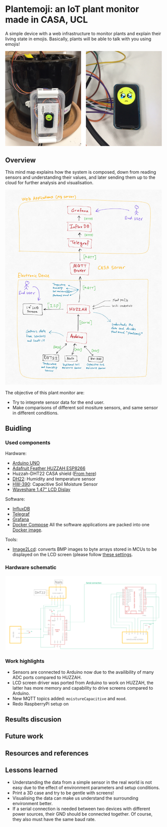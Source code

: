 
# Plantemoji: an IoT plant monitor made in CASA, UCL

A simple device with a web infrastructure to monitor plants and explain their living state in emojis. Basically, plants will be able to talk with you using emojis!

![System components overview](/Docs/Plantemoji-main-photo.jpg)

## Overview

This mind map explains how the system is composed, down from reading sensors and understanding their values, and later sending them up to the cloud for further analysis and visualisation.

![System components overview](/Docs/System-mind-map.jpg)

The objective of this plant monitor are:
 - Try to inteprete sensor data for the end user.
 - Make comparisons of different soil mositure sensors, and same sensor in different conditions.

## Buidling

### Used components

Hardware:
 - [Arduino UNO](https://store.arduino.cc/products/arduino-uno-rev3)
 - [Adafruit Feather HUZZAH ESP8266](https://learn.adafruit.com/adafruit-feather-huzzah-esp8266/)
 - Huzzah-DHT22 CASA shield ([From here](https://github.com/ucl-casa-ce/casa0014/blob/main/plantMonitor/README.md#multiple-physical-prototypes))
 - [DH22](https://www.adafruit.com/product/385): Humidity and temperature sensor 
 - [HW-390](https://thepihut.com/products/capacitive-soil-moisture-sensor?variant=32137736421438): Capacitive Soil Moisture Sensor 
 - [Waveshare 1.47" LCD Dislay](https://thepihut.com/products/1-47-rounded-spi-lcd-display-module-172x320?variant=42062646509763)
 
Software:
 - [InfluxDB](https://www.influxdata.com/)
 - [Telegraf](https://www.influxdata.com/time-series-platform/telegraf/)
 - [Grafana](https://grafana.com/)
 - [Docker Compose](https://docs.docker.com/compose/)
 All the software applications are packed into one [Docker image](/Server/docker-compose.yml).
 
Tools:
 - [Image2Lcd](https://www.waveshare.com/wiki/File:Image2Lcd.7z): converts BMP images to byte arrays stored in MCUs to be displayed on the LCD screen (please follow [these settings](/Docs/Image2LCD%20app%20settings.jpg).
 
### Hardware schematic

![Hardware schematic](/Docs/schematic.png)

### Work highlights
 - Sensors are connected to Arduino now due to the availibility of many ADC ports compared to HUZZAH.
 - LCD screen driver was ported from Arduino to work on HUZZAH, the latter has more memory and capability to drive screens compared to Arduino.
 - New MQTT topics added: `moistureCapacitive` and `mood`.
 - Redo RaspberryPi setup on 

## Results discusion

## Future work

## Resources and references

## Lessons learned
 - Understanding the data from a simple sensor in the real world is not easy due to the effect of environment parameters and setup conditions.
 - Print a 3D case and try to be gentle with screens!
 - Visualising the data can make us understand the surrounding environment better.
 - If a serial connection is needed between two devices with different power sources, their GND should be connected together. Of course, they also must have the same baud rate.
 

